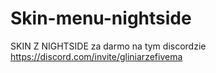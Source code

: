 # Skin-menu-nightside
SKIN Z NIGHTSIDE za darmo na tym discordzie https://discord.com/invite/gliniarzefivema
